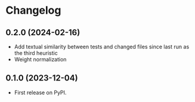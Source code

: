 
# Changelog

0.2.0 (2024-02-16)
----

* Add textual similarity between tests and changed files since last run as the third heuristic
* Weight normalization


0.1.0 (2023-12-04)
----

* First release on PyPI.
